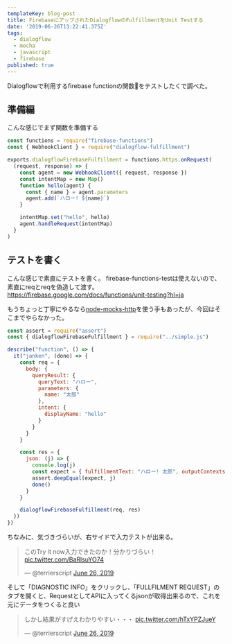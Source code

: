 ```yaml
---
templateKey: blog-post
title: FirebaseにアップされたDialogflowのFulfillmentをUnit Testする
date: '2019-06-26T13:22:41.375Z'
tags:
  - dialogflow
  - mocha
  - javascript
  - firebase
published: true
---
```


Dialogflowで利用するfirebase functionの関数をテストしたくで調べた。

## 準備編
こんな感じでまず関数を準備する

```js
const functions = require("firebase-functions")
const { WebhookClient } = require("dialogflow-fulfillment")

exports.dialogflowFirebaseFulfillment = functions.https.onRequest(
  (request, response) => {
    const agent = new WebhookClient({ request, response })
    const intentMap = new Map()
    function hello(agent) {
      const { name } = agent.parameters
      agent.add(`ハロー! ${name}`)
    }

    intentMap.set("hello", hello)
    agent.handleRequest(intentMap)
  }
)
```

## テストを書く

こんな感じで素直にテストを書く。
firebase-functions-testは使えないので、素直にreqとreqを偽造して渡す。
https://firebase.google.com/docs/functions/unit-testing?hl=ja

もうちょっと丁寧にやるなら[node-mocks-http](https://github.com/howardabrams/node-mocks-http)を使う手もあったが、今回はそこまでやらなかった。

```js
const assert = require("assert")
const { dialogflowFirebaseFulfillment } = require("../simple.js")

describe("function", () => {
  it("janken", (done) => {
    const req = {
      body: {
        queryResult: {
          queryText: "ハロー",
          parameters: {
            name: "太郎"
          },
          intent: {
            displayName: "hello"
          }
        }
      }
    }

    const res = {
      json: (j) => {
        console.log(j)
        const expect = { fulfillmentText: "ハロー! 太郎", outputContexts: [] }
        assert.deepEqual(expect, j)
        done()
      }
    }

    dialogflowFirebaseFulfillment(req, res)
  })
})
```

ちなみに、気づきづらいが、右サイドで入力テストが出来る。

<blockquote class="twitter-tweet"><p lang="ja" dir="ltr">このTry it now入力できたのか！分かりづらい！ <a href="https://t.co/BaRlsuYO74">pic.twitter.com/BaRlsuYO74</a></p>&mdash; @terrierscript <a href="https://twitter.com/terrierscript/status/1143808200359084033?ref_src=twsrc%5Etfw">June 26, 2019</a></blockquote> <script async src="https://platform.twitter.com/widgets.js" charset="utf-8"></script>

そして「DIAGNOSTIC INFO」をクリックし、「FULLFILMENT REQUEST」のタブを開くと、RequestとしてAPIに入ってくるjsonが取得出来るので、これを元にデータをつくると良い

<blockquote class="twitter-tweet"><p lang="ja" dir="ltr">しかし結果がすげえわかりやすい・・・ <a href="https://t.co/hTxYPZJueY">pic.twitter.com/hTxYPZJueY</a></p>&mdash; @terrierscript <a href="https://twitter.com/terrierscript/status/1143809073227264000?ref_src=twsrc%5Etfw">June 26, 2019</a></blockquote> <script async src="https://platform.twitter.com/widgets.js" charset="utf-8"></script>